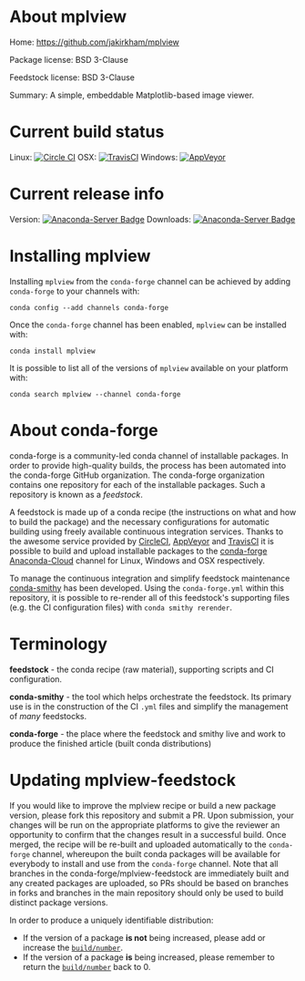 About mplview
=============

Home: https://github.com/jakirkham/mplview

Package license: BSD 3-Clause

Feedstock license: BSD 3-Clause

Summary: A simple, embeddable Matplotlib-based image viewer.



Current build status
====================

Linux: [![Circle CI](https://circleci.com/gh/conda-forge/mplview-feedstock.svg?style=shield)](https://circleci.com/gh/conda-forge/mplview-feedstock)
OSX: [![TravisCI](https://travis-ci.org/conda-forge/mplview-feedstock.svg?branch=master)](https://travis-ci.org/conda-forge/mplview-feedstock)
Windows: [![AppVeyor](https://ci.appveyor.com/api/projects/status/github/conda-forge/mplview-feedstock?svg=True)](https://ci.appveyor.com/project/conda-forge/mplview-feedstock/branch/master)

Current release info
====================
Version: [![Anaconda-Server Badge](https://anaconda.org/conda-forge/mplview/badges/version.svg)](https://anaconda.org/conda-forge/mplview)
Downloads: [![Anaconda-Server Badge](https://anaconda.org/conda-forge/mplview/badges/downloads.svg)](https://anaconda.org/conda-forge/mplview)

Installing mplview
==================

Installing `mplview` from the `conda-forge` channel can be achieved by adding `conda-forge` to your channels with:

```
conda config --add channels conda-forge
```

Once the `conda-forge` channel has been enabled, `mplview` can be installed with:

```
conda install mplview
```

It is possible to list all of the versions of `mplview` available on your platform with:

```
conda search mplview --channel conda-forge
```


About conda-forge
=================

conda-forge is a community-led conda channel of installable packages.
In order to provide high-quality builds, the process has been automated into the
conda-forge GitHub organization. The conda-forge organization contains one repository
for each of the installable packages. Such a repository is known as a *feedstock*.

A feedstock is made up of a conda recipe (the instructions on what and how to build
the package) and the necessary configurations for automatic building using freely
available continuous integration services. Thanks to the awesome service provided by
[CircleCI](https://circleci.com/), [AppVeyor](http://www.appveyor.com/)
and [TravisCI](https://travis-ci.org/) it is possible to build and upload installable
packages to the [conda-forge](https://anaconda.org/conda-forge)
[Anaconda-Cloud](http://docs.anaconda.org/) channel for Linux, Windows and OSX respectively.

To manage the continuous integration and simplify feedstock maintenance
[conda-smithy](http://github.com/conda-forge/conda-smithy) has been developed.
Using the ``conda-forge.yml`` within this repository, it is possible to re-render all of
this feedstock's supporting files (e.g. the CI configuration files) with ``conda smithy rerender``.


Terminology
===========

**feedstock** - the conda recipe (raw material), supporting scripts and CI configuration.

**conda-smithy** - the tool which helps orchestrate the feedstock.
                   Its primary use is in the construction of the CI ``.yml`` files
                   and simplify the management of *many* feedstocks.

**conda-forge** - the place where the feedstock and smithy live and work to
                  produce the finished article (built conda distributions)


Updating mplview-feedstock
==========================

If you would like to improve the mplview recipe or build a new
package version, please fork this repository and submit a PR. Upon submission,
your changes will be run on the appropriate platforms to give the reviewer an
opportunity to confirm that the changes result in a successful build. Once
merged, the recipe will be re-built and uploaded automatically to the
`conda-forge` channel, whereupon the built conda packages will be available for
everybody to install and use from the `conda-forge` channel.
Note that all branches in the conda-forge/mplview-feedstock are
immediately built and any created packages are uploaded, so PRs should be based
on branches in forks and branches in the main repository should only be used to
build distinct package versions.

In order to produce a uniquely identifiable distribution:
 * If the version of a package **is not** being increased, please add or increase
   the [``build/number``](http://conda.pydata.org/docs/building/meta-yaml.html#build-number-and-string).
 * If the version of a package **is** being increased, please remember to return
   the [``build/number``](http://conda.pydata.org/docs/building/meta-yaml.html#build-number-and-string)
   back to 0.
